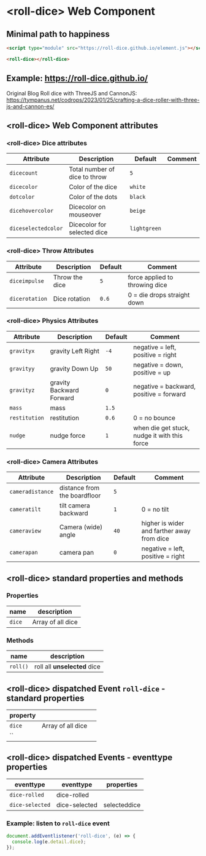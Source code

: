# &lt;roll-dice> Web Component

## Minimal path to happiness

```html
<script type="module" src="https://roll-dice.github.io/element.js"></script>

<roll-dice></roll-dice>
```

## Example: https://roll-dice.github.io/


Original Blog Roll dice with ThreeJS and CannonJS:  
https://tympanus.net/codrops/2023/01/25/crafting-a-dice-roller-with-three-js-and-cannon-es/

## &lt;roll-dice> Web Component attributes

### &lt;roll-dice> Dice attributes
| Attribute | Description | Default | Comment |
| --- | --- | --- | --- |
| `dicecount` | Total number of dice to throw | `5` |
| `dicecolor` | Color of the dice | `white` |
| `dotcolor` | Color of the dots | `black` |
| `dicehovercolor` | Dicecolor on mouseover | `beige` |
| `diceselectedcolor` | Dicecolor for selected dice | `lightgreen` |
### &lt;roll-dice> Throw Attributes

| Attribute | Description | Default | Comment |
| --- | --- | --- | --- |
| `diceimpulse` | Throw the dice | `5` | force applied to throwing dice |
| `dicerotation` | Dice rotation | `0.6` | 0 = die drops straight down |

### &lt;roll-dice> Physics Attributes
| Attribute | Description | Default | Comment |
| --- | --- | --- | --- |
| `gravityx` | gravity Left Right | `-4` | negative = left, positive = right |
| `gravityy` | gravity Down Up | `50` | negative = down, positive = up |
| `gravityz` | gravity Backward Forward| `0` | negative = backward, positive = forward |
| `mass` | mass | `1.5` | |
| `restitution` | restitution | `0.6` | 0 = no bounce |
| `nudge` | nudge force | `1` | when die get stuck, nudge it with this force |


### &lt;roll-dice> Camera Attributes
| Attribute | Description | Default | Comment |
| --- | --- | --- | --- |
| `cameradistance` | distance from the boardfloor | `5` |
| `cameratilt` | tilt camera backward | `1` | 0 = no tilt |
| `cameraview` | Camera (wide) angle | `40` | higher is wider and farther away from dice
| `camerapan` | camera pan | `0` | negative = left, positive = right

## &lt;roll-dice> standard properties and methods

### Properties

| name | description |  
| --- | --- |
| `dice` | Array of all dice |

### Methods

| name | description |  
| --- | --- |
| `roll()` | roll all **unselected** dice |
## &lt;roll-dice> dispatched Event ``roll-dice`` - standard properties

| property | |  |
| --- | --- | --- |
| `dice` | Array of all dice |
| `` |  |

## &lt;roll-dice> dispatched Events - eventtype properties

| eventtype | eventtype | properties |
| --- | --- | --- |
| `dice-rolled` | dice-rolled |  |
| `dice-selected` | dice-selected | selecteddice |

### Example: listen to ``roll-dice`` event

````javascript
document.addEventlistener('roll-dice', (e) => {
  console.log(e.detail.dice);
});
````


